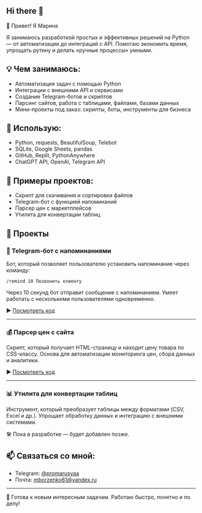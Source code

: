 ## Hi there 👋
👋 Привет! Я Марина

Я занимаюсь разработкой простых и эффективных решений на Python — от автоматизации до интеграций с API. Помогаю экономить время, упрощать рутину и делать «ручные процессы» умными.

## 💡 Чем занимаюсь:
- Автоматизация задач с помощью Python
- Интеграции с внешними API и сервисами
- Создание Telegram-ботов и скриптов
- Парсинг сайтов, работа с таблицами, файлами, базами данных
- Мини-проекты под заказ: скрипты, боты, инструменты для бизнеса

## 🧰 Использую:
- Python, requests, BeautifulSoup, Telebot
- SQLite, Google Sheets, pandas
- GitHub, Replit, PythonAnywhere
- ChatGPT API, OpenAI, Telegram API

## 💼 Примеры проектов:
- Скрипт для скачивания и сортировки файлов
- Telegram-бот с функцией напоминаний
- Парсер цен с маркетплейсов
- Утилита для конвертации таблиц

## 📂 Проекты
### 🔔 Telegram-бот с напоминаниями  
Бот, который позволяет пользователю установить напоминание через команду:

``` 
/remind 10 Позвонить клиенту
``` 

Через 10 секунд бот отправит сообщение с напоминанием. Умеет работать с несколькими пользователями одновременно.

▶️ [Посмотреть код](https://github.com/marina-bots/marina-bots/blob/main/telegram_reminder_bot.py)

---

### 💰 Парсер цен с сайта  
Скрипт, который получает HTML-страницу и находит цену товара по CSS-классу. Основа для автоматизации мониторинга цен, сбора данных и аналитики.

▶️ [Посмотреть код](https://github.com/marina-bots/marina-bots/blob/main/price_parser.py)

---

### 📊 Утилита для конвертации таблиц  
Инструмент, который преобразует таблицы между форматами (CSV, Excel и др.). Упрощает обработку данных и интеграцию с внешними системами.

🛠 Пока в разработке — будет добавлен позже.

## 📫 Связаться со мной:
- Telegram: [@promarusyaa](https://t.me/promarusyaa)
- Почта: mborzenko61@yandex.ru

---

🎯 Готова к новым интересным задачам. Работаю быстро, понятно и по делу!


<!--
**marina-bots/marina-bots** is a ✨ _special_ ✨ repository because its `README.md` (this file) appears on your GitHub profile.

Here are some ideas to get you started:

- 🔭 I’m currently working on ...
- 🌱 I’m currently learning ...
- 👯 I’m looking to collaborate on ...
- 🤔 I’m looking for help with ...
- 💬 Ask me about ...
- 📫 How to reach me: ...
- 😄 Pronouns: ...
- ⚡ Fun fact: ...
-->
